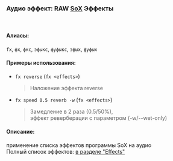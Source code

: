 ### **Аудио эффект: RAW [SoX](https://sox.sourceforge.net/) Эффекты**
<br>

#### **Алиасы**:
`fx`, `фх`, `фкс`, `эфыкс`, `фуфыкс`, `эфых`, `фуфых`


#### **Примеры использования**:
- `fx reverse` (`fx <effects>`)
  > Наложение эффекта reverse
- `fx speed 0.5 reverb -w` (`fx <effects>`)
  > Замедление в 2 раза (0.5/50%), \
  > эффект реверберации с параметром (-w/--wet-only)


#### **Описание**:
применение списка эффектов программы SoX на аудио \
Полный список эффектов: [в разделе "Effects"](https://linux.die.net/man/1/sox)
